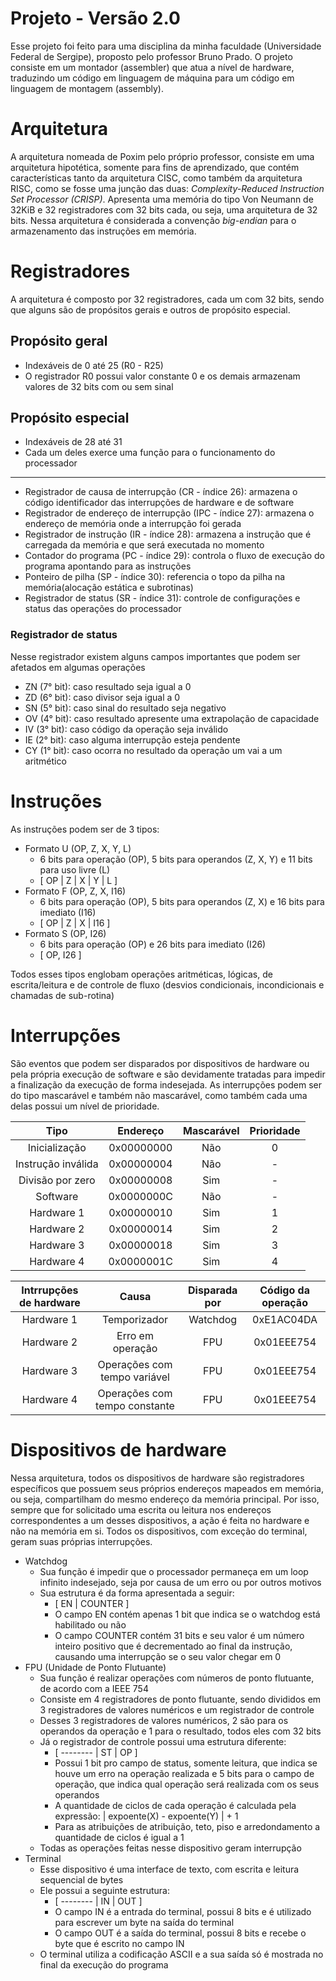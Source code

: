 # Projeto - Versão 2.0
Esse projeto foi feito para uma disciplina da minha faculdade (Universidade Federal de Sergipe), proposto pelo professor Bruno Prado.
O projeto consiste em um montador (assembler) que atua a nível de hardware, traduzindo um código em linguagem de máquina para um código em linguagem de montagem (assembly).

# Arquitetura
A arquitetura nomeada de Poxim pelo próprio professor, consiste em uma arquitetura hipotética, somente para fins de aprendizado, que contém características tanto da arquitetura CISC, como também da arquitetura RISC, como se fosse uma junção das duas: *Complexity-Reduced Instruction Set Processor (CRISP)*.
Apresenta uma memória do tipo Von Neumann de 32KiB e 32 registradores com 32 bits cada, ou seja, uma arquitetura de 32 bits.
Nessa arquitetura é considerada a convenção *big-endian* para o armazenamento das instruções em memória.

# Registradores
A arquitetura é composto por 32 registradores, cada um com 32 bits, sendo que alguns são de propósitos gerais e outros de propósito especial.

## Propósito geral
- Indexáveis de 0 até 25 (R0 - R25)
- O registrador R0 possui valor constante 0 e os demais armazenam valores de 32 bits com ou sem sinal

## Propósito especial
- Indexáveis de 28 até 31
- Cada um deles exerce uma função para o funcionamento do processador

---

- Registrador de causa de interrupção (CR - índice 26): armazena o código identificador das interrupções de hardware e de software
- Registrador de endereço de interrupção (IPC - índice 27): armazena o endereço de memória onde a interrupção foi gerada
- Registrador de instrução (IR - índice 28): armazena a instrução que é carregada da memória e que será executada no momento
- Contador do programa (PC - índice 29): controla o fluxo de execução do programa apontando para as instruções
- Ponteiro de pilha (SP - índice 30): referencia o topo da pilha na memória(alocação estática e subrotinas)
- Registrador de status (SR - índice 31): controle de configurações e status das operações do processador

### Registrador de status
Nesse registrador existem alguns campos importantes que podem ser afetados em algumas operações

- ZN (7° bit): caso resultado seja igual a 0
- ZD (6° bit): caso divisor seja igual a 0
- SN (5° bit): caso sinal do resultado seja negativo
- OV (4° bit): caso resultado apresente uma extrapolação de capacidade
- IV (3° bit): caso código da operação seja inválido
- IE (2° bit): caso alguma interrupção esteja pendente
- CY (1° bit): caso ocorra no resultado da operação um vai a um aritmético

# Instruções
As instruções podem ser de 3 tipos:

- Formato U (OP, Z, X, Y, L)
  - 6 bits para operação (OP), 5 bits para operandos (Z, X, Y) e 11 bits para uso livre (L)
  - [ OP | Z | X | Y | L ]
- Formato F (OP, Z, X, I16)
  - 6 bits para operação (OP), 5 bits para operandos (Z, X) e 16 bits para imediato (I16)
  - [ OP | Z | X | I16 ]
- Formato S (OP, I26)
  - 6 bits para operação (OP) e 26 bits para imediato (I26)
  - [ OP, I26 ]

Todos esses tipos englobam operações aritméticas, lógicas, de escrita/leitura e de controle de fluxo (desvios condicionais, incondicionais e chamadas de sub-rotina)

# Interrupções
São eventos que podem ser disparados por dispositivos de hardware ou pela própria execução de software e são devidamente tratadas para impedir a finalização da execução de forma indesejada.
As interrupções podem ser do tipo mascarável e também não mascarável, como também cada uma delas possui um nível de prioridade.

Tipo               | Endereço   | Mascarável | Prioridade
:----------------: | :--------: | :--------: | :--------:
Inicialização      | 0x00000000 | Não        |     0
Instrução inválida | 0x00000004 | Não        |     -
Divisão por zero   | 0x00000008 | Sim        |     -
Software           | 0x0000000C | Não        |     -
Hardware 1         | 0x00000010 | Sim        |     1
Hardware 2         | 0x00000014 | Sim        |     2
Hardware 3         | 0x00000018 | Sim        |     3
Hardware 4         | 0x0000001C | Sim        |     4

Intrrupções de hardware | Causa                         | Disparada por | Código da operação
:---------------------: | :---------------------------: | :-----------: | :---------------:
Hardware 1              | Temporizador                  | Watchdog      | 0xE1AC04DA
Hardware 2              | Erro em operação              | FPU           | 0x01EEE754
Hardware 3              | Operações com tempo variável  | FPU           | 0x01EEE754
Hardware 4              | Operações com tempo constante | FPU           | 0x01EEE754



# Dispositivos de hardware
Nessa arquitetura, todos os dispositivos de hardware são registradores específicos que possuem seus próprios endereços mapeados em memória, ou seja, compartilham do mesmo endereço da memória principal. Por isso, sempre que for solicitado uma escrita ou leitura nos endereços correspondentes a um desses dispositivos, a ação é feita no hardware e não na memória em si.
Todos os dispositivos, com exceção do terminal, geram suas próprias interrupções.

- Watchdog
  - Sua função é impedir que o processador permaneça em um loop infinito indesejado, seja por causa de um erro ou por outros motivos
  - Sua estrutura é da forma apresentada a seguir:
    - [ EN | COUNTER ]
    - O campo EN contém apenas 1 bit que indica se o watchdog está habilitado ou não
    - O campo COUNTER contém 31 bits e seu valor é um número inteiro positivo que é decrementado ao final da instrução, causando uma interrupção se o seu valor chegar em 0
- FPU (Unidade de Ponto Flutuante)
  - Sua função é realizar operações com números de ponto flutuante, de acordo com a IEEE 754
  - Consiste em 4 registradores de ponto flutuante, sendo divididos em 3 registradores de valores numéricos e um registrador de controle
  - Desses 3 registradores de valores numéricos, 2 são para os operandos da operação e 1 para o resultado, todos eles com 32 bits
  - Já o registrador de controle possui uma estrutura diferente: 
    - [ -------- | ST | OP ]
    - Possui 1 bit pro campo de status, somente leitura, que indica se houve um erro na operação realizada e 5 bits para o campo de operação, que indica qual operação será realizada com os seus operandos
    - A quantidade de ciclos de cada operação é calculada pela expressão: | expoente(X) - expoente(Y) | + 1
    - Para as atribuições de atribuição, teto, piso e arredondamento a quantidade de ciclos é igual a 1
  - Todas as operações feitas nesse dispositivo geram interrupção
- Terminal
  - Esse dispositivo é uma interface de texto, com escrita e leitura sequencial de bytes
  - Ele possui a seguinte estrutura:
    - [ -------- | IN | OUT ]
    - O campo IN é a entrada do terminal, possui 8 bits e é utilizado para escrever um byte na saída do terminal
    - O campo OUT é a saída do terminal, possui 8 bits e recebe o byte que é escrito no campo IN
  - O terminal utiliza a codificação ASCII e a sua saída só é mostrada no final da execução do programa